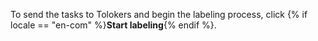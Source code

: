 
To send the tasks to Tolokers and begin the labeling process, click {% if locale == "en-com" %}**Start labeling**{% endif %}.
